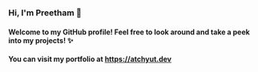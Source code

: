 ### Hi, I'm Preetham 👋 
#### Welcome to my GitHub profile! Feel free to look around and take a peek into my projects! ✨
#### You can visit my portfolio at https://atchyut.dev
